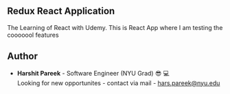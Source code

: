 ## Redux React Application
The Learning of React with Udemy. This is React App where I am testing the cooooool features

## Author
* **Harshit Pareek** - Software Engineer (NYU Grad) :sunglasses: :computer:
<br />Looking for new opportunites - contact via mail - hars.pareek@nyu.edu